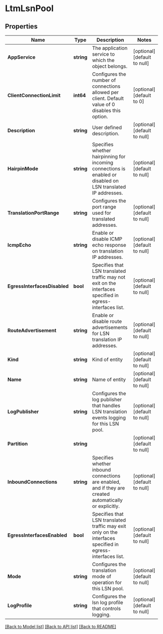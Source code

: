 # LtmLsnPool

## Properties
Name | Type | Description | Notes
------------ | ------------- | ------------- | -------------
**AppService** | **string** | The application service to which the object belongs. | [optional] [default to null]
**ClientConnectionLimit** | **int64** | Configures the number of connections allowed per client. Default value of 0 disables this option. | [optional] [default to 0]
**Description** | **string** | User defined description. | [optional] [default to null]
**HairpinMode** | **string** | Specifies whether hairpinning for incoming connections is enabled or disabled on LSN translated IP addresses. | [optional] [default to null]
**TranslationPortRange** | **string** | Configures the port range used for translated addresses. | [optional] [default to null]
**IcmpEcho** | **string** | Enable or disable ICMP echo response on translation IP addresses. | [optional] [default to null]
**EgressInterfacesDisabled** | **bool** | Specifies that LSN translated traffic may not exit on the interfaces specified in egress-interfaces list. | [optional] [default to null]
**RouteAdvertisement** | **string** | Enable or disable route advertisements for LSN translation IP addresses. | [optional] [default to null]
**Kind** | **string** | Kind of entity | [optional] [default to null]
**Name** | **string** | Name of entity | [optional] [default to null]
**LogPublisher** | **string** | Configures the log publisher that handles LSN translation events logging for this LSN pool. | [optional] [default to null]
**Partition** | **string** |  | [optional] [default to null]
**InboundConnections** | **string** | Specifies whether inbound connections are enabled, and if they are created automatically or explicitly. | [optional] [default to null]
**EgressInterfacesEnabled** | **bool** | Specifies that LSN translated traffic may exit only on the interfaces specified in egress-interfaces list. | [optional] [default to null]
**Mode** | **string** | Configures the translation mode of operation for this LSN pool. | [optional] [default to null]
**LogProfile** | **string** | Configures the lsn log profile that controls logging. | [optional] [default to null]

[[Back to Model list]](../README.md#documentation-for-models) [[Back to API list]](../README.md#documentation-for-api-endpoints) [[Back to README]](../README.md)


